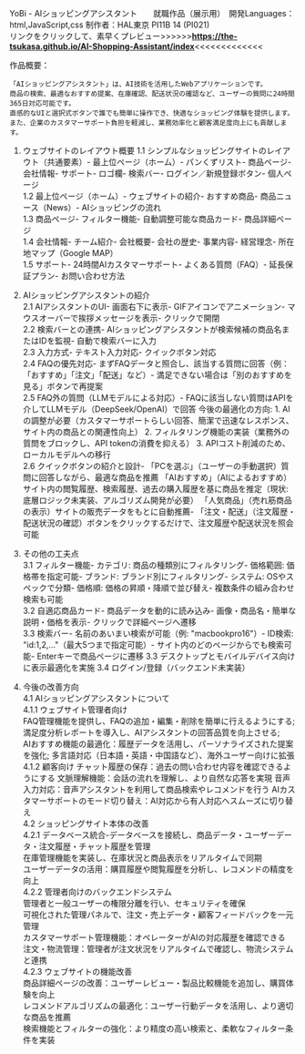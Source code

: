 
YoBi - AIショッピングアシスタント　　就職作品（展示用）　開発Languages：html,JavaScript,css  制作者：HAL東京 PI11B 14    (PI021)  
リンクをクリックして、素早くプレビュー>>>>>>**https://the-tsukasa.github.io/AI-Shopping-Assistant/index**<<<<<<<<<<<<<

作品概要：

	「AIショッピングアシスタント」は、AI技術を活用したWebアプリケーションです。
	商品の検索、最適なおすすめ提案、在庫確認、配送状況の確認など、ユーザーの質問に24時間365日対応可能です。
	直感的なUIと選択式ボタンで誰でも簡単に操作でき、快適なショッピング体験を提供します。
	また、企業のカスタマーサポート負担を軽減し、業務効率化と顧客満足度向上にも貢献します。

1. ウェブサイトのレイアウト概要 
	1.1 シンプルなショッピングサイトのレイアウト（共通要素）- 最上位ページ（ホーム）- パンくずリスト- 商品ページ- 会社情報- サポート- ロゴ欄- 検索バー- ログイン／新規登録ボタン- 個人ページ  	
  	1.2 最上位ページ（ホーム）- ウェブサイトの紹介- おすすめ商品- 商品ニュース（News）- AIショッピングの流れ  
	1.3 商品ページ- フィルター機能- 自動調整可能な商品カード- 商品詳細ページ  
	1.4 会社情報- チーム紹介- 会社概要- 会社の歴史- 事業内容- 経営理念- 所在地マップ（Google MAP）  
	1.5 サポート- 24時間AIカスタマーサポート- よくある質問（FAQ）- 延長保証プラン- お問い合わせ方法

2. AIショッピングアシスタントの紹介  
	2.1 AIアシスタントのUI- 画面右下に表示- GIFアイコンでアニメーション- マウスオーバーで挨拶メッセージを表示- クリックで開閉  
	2.2 検索バーとの連携- AIショッピングアシスタントが検索候補の商品名またはIDを監視- 自動で検索バーに入力  
	2.3 入力方式- テキスト入力対応- クイックボタン対応  
	2.4 FAQの優先対応- まずFAQデータと照合し、該当する質問に回答（例：「おすすめ」「注文」「配送」など）- 満足できない場合は「別のおすすめを見る」ボタンで再提案  
	2.5 FAQ外の質問（LLMモデルによる対応）- FAQに該当しない質問はAPIを介してLLMモデル（DeepSeek/OpenAI）で回答
		今後の最適化の方向: 1. AIの調整が必要（カスタマーサポートらしい回答、簡潔で迅速なレスポンス、サイト内の商品との関連性向上）
			           2. フィルタリング機能の実装（業務外の質問をブロックし、API tokenの消費を抑える）
			           3. APIコスト削減のため、ローカルモデルへの移行  
	2.6 クイックボタンの紹介と設計- 
	「PCを選ぶ」（ユーザーの手動選択）質問に回答しながら、最適な商品を推薦 
	「AIおすすめ」（AIによるおすすめ）サイト内の閲覧履歴、検索履歴、過去の購入履歴を基に商品を推定（現状: 底層ロジック未実装、アルゴリズム開発が必要）
	「人気商品」（売れ筋商品の表示）サイトの販売データをもとに自動推薦- 
	「注文・配送」（注文履歴・配送状況の確認）ボタンをクリックするだけで、注文履歴や配送状況を照会可能

3. その他の工夫点  
	3.1 フィルター機能- カテゴリ: 商品の種類別にフィルタリング- 価格範囲: 価格帯を指定可能- ブランド: ブランド別にフィルタリング- システム: OSやスペックで分類- 価格順: 価格の昇順・降順で並び替え- 複数条件の組み合わせ検索も可能  
	3.2 自適応商品カード- 商品データを動的に読み込み- 画像・商品名・簡単な説明・価格を表示- クリックで詳細ページへ遷移  
	3.3 検索バー- 名前のあいまい検索が可能（例: "macbookpro16"）- ID検索: "id:1,2,..."（最大5つまで指定可能）- サイト内のどのページからでも検索可能- Enterキーで商品ページに遷移
        3.3 デスクトップとモバイルデバイス向けに表示最適化を実施
        3.4 ログイン/登録（バックエンド未実装）

4. 今後の改善方向  
        4.1 AIショッピングアシスタントについて  
        4.1.1 ウェブサイト管理者向け  
               FAQ管理機能を提供し、FAQの追加・編集・削除を簡単に行えるようにする; 満足度分析レポートを導入し、AIアシスタントの回答品質を向上させる;   
              AIおすすめ機能の最適化：履歴データを活用し、パーソナライズされた提案を強化; 多言語対応（日本語・英語・中国語など）、海外ユーザー向けに拡張 
        4.1.2 顧客向け
	      チャット履歴の保存：過去の問い合わせ内容を確認できるようにする 
	      文脈理解機能：会話の流れを理解し、より自然な応答を実現 
              音声入力対応：音声アシスタントを利用して商品検索やレコメンドを行う 
	      AIカスタマーサポートのモード切り替え：AI対応から有人対応へスムーズに切り替え    
        4.2  ショッピングサイト本体の改善  
        4.2.1 データベース統合-データベースを接続し、商品データ・ユーザーデータ・注文履歴・チャット履歴を管理  
           在庫管理機能を実装し、在庫状況と商品表示をリアルタイムで同期  
           ユーザーデータの活用：購買履歴や閲覧履歴を分析し、レコメンドの精度を向上  
        4.2.2 管理者向けのバックエンドシステム  
           管理者と一般ユーザーの権限分離を行い、セキュリティを確保  
           可視化された管理パネルで、注文・売上データ・顧客フィードバックを一元管理  
           カスタマーサポート管理機能：オペレーターがAIの対応履歴を確認できる  
           注文・物流管理：管理者が注文状況をリアルタイムで確認し、物流システムと連携  
       4.2.3 ウェブサイトの機能改善  
           商品詳細ページの改善：ユーザーレビュー・製品比較機能を追加し、購買体験を向上  
           レコメンドアルゴリズムの最適化：ユーザー行動データを活用し、より適切な商品を推薦  
           検索機能とフィルターの強化：より精度の高い検索と、柔軟なフィルター条件を実装  
        

